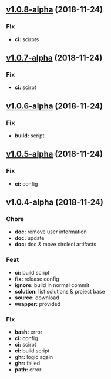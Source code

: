 
<a name="v1.0.8-alpha"></a>
## [v1.0.8-alpha](https://github.com/Soontao/pdi-util/compare/v1.0.7-alpha...v1.0.8-alpha) (2018-11-24)

### Fix

* **ci:** scirpts


<a name="v1.0.7-alpha"></a>
## [v1.0.7-alpha](https://github.com/Soontao/pdi-util/compare/v1.0.6-alpha...v1.0.7-alpha) (2018-11-24)

### Fix

* **ci:** scirpt


<a name="v1.0.6-alpha"></a>
## [v1.0.6-alpha](https://github.com/Soontao/pdi-util/compare/v1.0.5-alpha...v1.0.6-alpha) (2018-11-24)

### Fix

* **build:** script


<a name="v1.0.5-alpha"></a>
## [v1.0.5-alpha](https://github.com/Soontao/pdi-util/compare/v1.0.4-alpha...v1.0.5-alpha) (2018-11-24)

### Fix

* **ci:** config


<a name="v1.0.4-alpha"></a>
## v1.0.4-alpha (2018-11-24)

### Chore

* **doc:** remove user information
* **doc:** update
* **doc:** doc & move circleci artifacts

### Feat

* **ci:** build script
* **fix:** release config
* **ignore:** build in normal commit
* **solution:** list solutions & project base
* **source:** download
* **wrapper:** provided

### Fix

* **bash:** error
* **ci:** config
* **ci:** scirpt
* **ci:** build script
* **ghr:** logic again
* **ghr:** failed
* **path:** error

